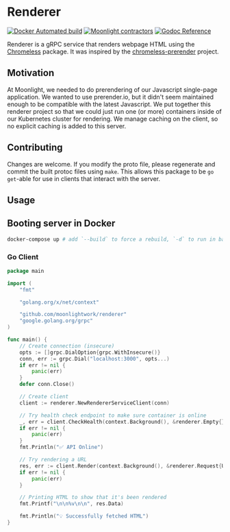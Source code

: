 # Renderer

[![Docker Automated build](https://img.shields.io/docker/automated/jrottenberg/ffmpeg.svg)](https://hub.docker.com/r/moonlightwork/renderer/) [![Moonlight contractors](https://www.moonlightwork.com/shields/moonlight.svg)](https://www.moonlightwork.com/?referredByUserID=1&referralProgram=maintainer&referrerName=the%20Moonlight%20team)
[![Godoc Reference](https://godoc.org/github.com/moonlightwork/renderer?status.svg)](https://godoc.org/github.com/moonlightwork/renderer)

Renderer is a gRPC service that renders webpage HTML using the [Chromeless](https://github.com/graphcool/chromeless) package. It was inspired by the [chromeless-prerender](https://github.com/matteo-hertel/chromeless-prerender) project.

## Motivation

At Moonlight, we needed to do prerendering of our Javascript single-page application. We wanted to use prerender.io, but it didn't seem maintained enough to be compatible with the latest Javascript. We put together this renderer project so that we could just run one (or more) containers inside of our Kubernetes cluster for rendering. We manage caching on the client, so no explicit caching is added to this server.

## Contributing

Changes are welcome. If you modify the proto file, please regenerate and commit the built protoc files using `make`. This allows this package to be `go get`-able for use in clients that interact with the server.

## Usage

## Booting server in Docker

```sh
docker-compose up # add `--build` to force a rebuild, `-d` to run in background
```

### Go Client

```go
package main

import (
	"fmt"

	"golang.org/x/net/context"

	"github.com/moonlightwork/renderer"
	"google.golang.org/grpc"
)

func main() {
	// Create connection (insecure)
	opts := []grpc.DialOption{grpc.WithInsecure()}
	conn, err := grpc.Dial("localhost:3000", opts...)
	if err != nil {
		panic(err)
	}
	defer conn.Close()

	// Create client
	client := renderer.NewRendererServiceClient(conn)

	// Try health check endpoint to make sure container is online
	_, err = client.CheckHealth(context.Background(), &renderer.Empty{})
	if err != nil {
		panic(err)
	}
	fmt.Println("✅ API Online")

	// Try rendering a URL
	res, err := client.Render(context.Background(), &renderer.Request{Url: "https://www.moonlightwork.com/about"})
	if err != nil {
		panic(err)
	}

	// Printing HTML to show that it's been rendered
	fmt.Printf("\n\n%v\n\n", res.Data)

	fmt.Println("💡 Successfully fetched HTML")
}
```
